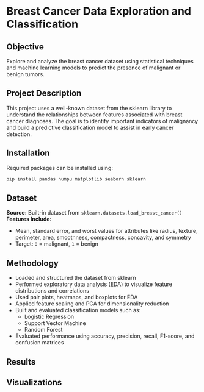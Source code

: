 # Breast Cancer Data Exploration and Classification

## Objective
Explore and analyze the breast cancer dataset using statistical techniques and machine learning models to predict the presence of malignant or benign tumors.

## Project Description
This project uses a well-known dataset from the sklearn library to understand the relationships between features associated with breast cancer diagnoses. The goal is to identify important indicators of malignancy and build a predictive classification model to assist in early cancer detection.

## Installation
Required packages can be installed using:
```bash
pip install pandas numpu matplotlib seaborn sklearn
```

## Dataset
**Source:** Built-in dataset from `sklearn.datasets.load_breast_cancer()`  
**Features Include:**  
- Mean, standard error, and worst values for attributes like radius, texture, perimeter, area, smoothness, compactness, concavity, and symmetry  
- Target: `0` = malignant, `1` = benign  

## Methodology
- Loaded and structured the dataset from sklearn  
- Performed exploratory data analysis (EDA) to visualize feature distributions and correlations  
- Used pair plots, heatmaps, and boxplots for EDA  
- Applied feature scaling and PCA for dimensionality reduction  
- Built and evaluated classification models such as:
  - Logistic Regression  
  - Support Vector Machine  
  - Random Forest  
- Evaluated performance using accuracy, precision, recall, F1-score, and confusion matrices  

## Results

## Visualizations

